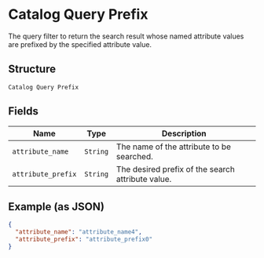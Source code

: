 
# Catalog Query Prefix

The query filter to return the search result whose named attribute values are prefixed by the specified attribute value.

## Structure

`Catalog Query Prefix`

## Fields

| Name | Type | Description |
|  --- | --- | --- |
| `attribute_name` | `String` | The name of the attribute to be searched. |
| `attribute_prefix` | `String` | The desired prefix of the search attribute value. |

## Example (as JSON)

```json
{
  "attribute_name": "attribute_name4",
  "attribute_prefix": "attribute_prefix0"
}
```

